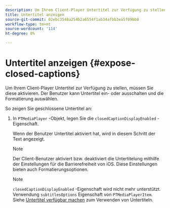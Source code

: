 ```yaml
---
description: Um Ihrem Client-Player Untertitel zur Verfügung zu stellen, müssen Sie diese aktivieren. Der Benutzer kann Untertitel ein- oder ausschalten und die Formatierung auswählen.
title: Untertitel anzeigen
source-git-commit: 02ebc3548a254b2a6554f1ab34afbb3ea5f09bb8
workflow-type: tm+mt
source-wordcount: '114'
ht-degree: 0%

---
```


# Untertitel anzeigen {#expose-closed-captions}

Um Ihrem Client-Player Untertitel zur Verfügung zu stellen, müssen Sie diese aktivieren. Der Benutzer kann Untertitel ein- oder ausschalten und die Formatierung auswählen.

So zeigen Sie geschlossene Untertitel an:

1. In `PTMediaPlayer` -Objekt, legen Sie die `closedCaptionDisplayEnabled` -Eigenschaft.

   Wenn der Benutzer Untertitel aktiviert hat, wird in diesem Schritt der Text angezeigt.

   >[!NOTE]
   >
   >Der Client-Benutzer aktiviert bzw. deaktiviert die Untertitelung mithilfe der Einstellungen für die Barrierefreiheit von iOS. Diese Einstellungen bieten auch Formatierungsoptionen.

   >[!NOTE]
   >
   >`closedCaptionDisplayEnabled` -Eigenschaft wird nicht mehr unterstützt. Verwendung `subtitlesOptions` Eigenschaft von `PTMediaPlayerItem`. Siehe [Untertitel verfügbar machen](../../tvsdk-1.4-for-ios/c-psdk-ios-1.4-closed-captioning-and-subtitles-ios/t-psdk-ios-1.4-subtitles-exposing-ios.md) zum Verwenden von Untertiteln.
